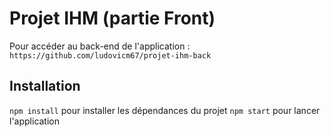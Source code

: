 # Projet IHM (partie Front)

Pour accéder au back-end de l'application :
`https://github.com/ludovicm67/projet-ihm-back`

## Installation

`npm install` pour installer les dépendances du projet
`npm start` pour lancer l'application
